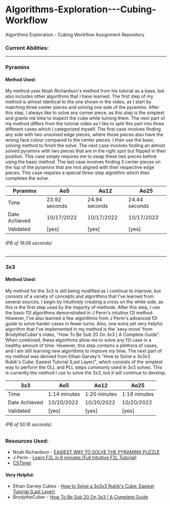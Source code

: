 # Algorithms-Exploration---Cubing-Workflow
Algorithms Exploration - Cubing Workflow Assignment Repository

### __Current Abilities:__

___________________________________________________________

### Pyraminx

#### Method Used:
My method uses Noah Richardson's method from his tutorial as a base, but also includes other algorithms that I have learned. The first step of my method is almost identical to the one shown in the video, as I start by matching three center pieces and solving one side of the pyraminx. After this step, I always like to solve any corner piece, as this step is the simplest and grants me time to inspect the cube while turning them. The next part of my method differs from the tutorial video as I like to split this part into three different cases which I categorized myself. The first case involves finding any side with two unsolved edge pieces, where those pieces also have the wrong face colour compared to the center pieces. I  then use the basic solving method to finish the solve. The next case involves finding an almost solved pyraminx with two pieces that are in the right spot but flipped in their position. This case simply requires me to swap these two pieces before using the basic method. The last case involves finding 3 center pieces on the top of the pyraminx that are mot aligned with thier respective edge pieces. This case requires a special three-step algotithm which then completes the solve.


|**Pyraminx**| Ao5 | Ao12 | Ao25 |
|---|-----|------|------|
|Time|23.92 seconds|24.94 seconds|24.44 seconds|
|Date Achieved|10/17/2022|10/17/2022|10/17/2022|
|Validated|[yes]|[yes]|[yes]|
###### (PB of 19.09 seconds)

___________________________________________________________

### 3x3

#### Method Used:
My method for the 3x3 is still being modified as I continue to improve, but consists of a variety of concepts and algorithms that I've learned from several sources. I begin by intuitively creating a cross on the white side, as this is the first step used by the majority of methods. After this step, I use the basic f2l algorithms demonstrated in J Perm's intuitive f2l method. However, I've also learned a few algorithms from J Perm's advanced f2l guide to solve harder cases in fewer turns. Also, one extra yet very helpful algorithm that I've implemented in my method is the 'sexy move' from BrodytheCuber's video, "How To Be Sub 20 On 3x3 | A Complete Guide". When combined, these algorithms allow me to solve any f2l case in a healthy amount of time. However, this step contains a plethora of cases, and I am still learning new algorithms to improve my time. The next part of my method was derived from Ethan Garvey's "How to Solve a 3x3x3 Rubik's Cube: Easiest Tutorial (Last Layer)", which consists of the simplest way to perform the OLL and PLL steps commonly used in 3x3 solves. This is currently the method I use to solve the 3x3, but it will continue to develop.

|**3x3**| Ao5 | Ao12 | Ao25 |
|---|-----|------|------|
|Time|1:14 minutes|1:20 minutes|1:16 minutes|
|Date Achieved|10/20/2022|10/20/2022|10/20/2022|
|Validated|[yes]|[yes]|[yes]|
###### (PB of 50.16 seconds)




### __Resources Used:__
- Noah Richardson - [EASIEST WAY TO SOLVE THE PYRAMINX PUZZLE](https://www.youtube.com/watch?v=2H0FUvaaUsI)
- J Perm - [Learn F2L in 6 minutes (Full Intuitive F2L Tutorial)](https://youtu.be/Ar_Zit1VLG0)
- [CSTimer](https://cstimer.net/)

#### __Very Helpful:__
- Ethan Garvey Cubes - [How to Solve a 3x3x3 Rubik's Cube: Easiest Tutorial (Last Layer)](https://youtu.be/vFWXkhPXPjo)
- BrodytheCuber - [How To Be Sub 20 On 3x3 | A Complete Guide](https://youtu.be/ufWMziRz1O8)
